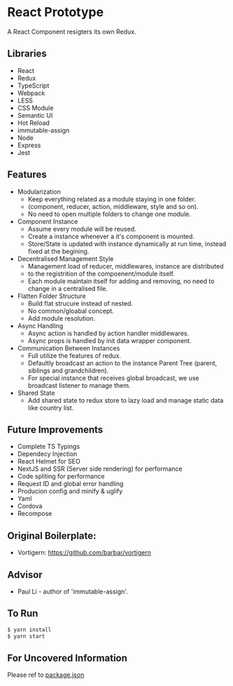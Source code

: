 

# React Prototype

A React Component resigters its own Redux.

## Libraries

* React
* Redux
* TypeScript
* Webpack
* LESS
* CSS Module
* Semantic UI
* Hot Reload
* immutable-assign
* Node
* Express
* Jest

## Features

* Modularization
  * Keep everything related as a module staying in one folder.
  * (component, reducer, action, middleware, style and so on).
  * No need to open multiple folders to change one module.
* Component Instance
  * Assume every module will be reused.
  * Create a instance whenever a it's component is mounted.
  * Store/State is updated with instance dynamically at run time, instead fixed at the begining.
* Decentralised Management Style
  * Management load of reducer, middlewares, instance are distributed
  * to the registrition of the compoenent/module itself.
  * Each module maintain itself for adding and removing, no need to change in a centralised file.
* Flatten Folder Structure
  * Build flat strucure instead of nested.
  * No common/gloabal concept.
  * Add module resolution.
* Async Handling
  * Async action is handled by action handler middlewares.
  * Async props is handled by init data wrapper component.
* Communication Between Instances
  * Full utilize the features of redux.
  * Defaultly broadcast an action to the instance Parent Tree (parent, siblings and grandchildren).
  * For special instance that receives global broadcast, we use broadcast listener to manage them.
* Shared State
  * Add shared state to redux store to lazy load and manage static data like country list.

## Future Improvements

* Complete TS Typings
* Dependecy Injection
* React Helmet for SEO
* NextJS and SSR (Server side rendering) for performance
* Code spliting for performance
* Request ID and global error handling
* Producion config and minify & uglify
* Yaml
* Cordova
* Recompose

## Original Boilerplate:

* Vortigern: https://github.com/barbar/vortigern

## Advisor

* Paul Li - author of 'immutable-assign'.

## To Run

```bash
$ yarn install
$ yarn start
```

## For Uncovered Information

Please ref to [package.json](https://github.com/qk0106/React-prototype/blob/master/package.json)
